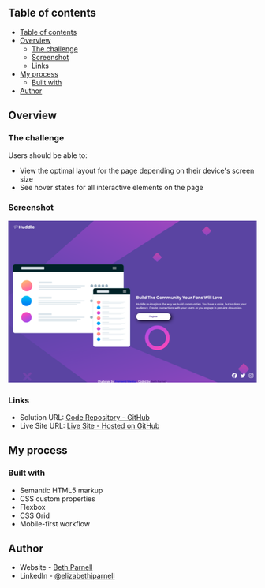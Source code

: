## Table of contents

- [Table of contents](#table-of-contents)
- [Overview](#overview)
  - [The challenge](#the-challenge)
  - [Screenshot](#screenshot)
  - [Links](#links)
- [My process](#my-process)
  - [Built with](#built-with)
- [Author](#author)

## Overview

### The challenge

Users should be able to:

- View the optimal layout for the page depending on their device's screen size
- See hover states for all interactive elements on the page

### Screenshot

![Screenshot of final project](./assets/huddle-screenshot.png)

### Links

- Solution URL: [Code Repository - GitHub](https://github.com/ejparnell/huddle_landing_page)
- Live Site URL: [Live Site - Hosted on GitHub](https://ejparnell.github.io/huddle_landing_page/)

## My process

### Built with

- Semantic HTML5 markup
- CSS custom properties
- Flexbox
- CSS Grid
- Mobile-first workflow

## Author

- Website - [Beth Parnell](https://www.your-site.com)
- LinkedIn - [@elizabethjparnell](https://www.linkedin.com/in/elizabethjparnell/)
